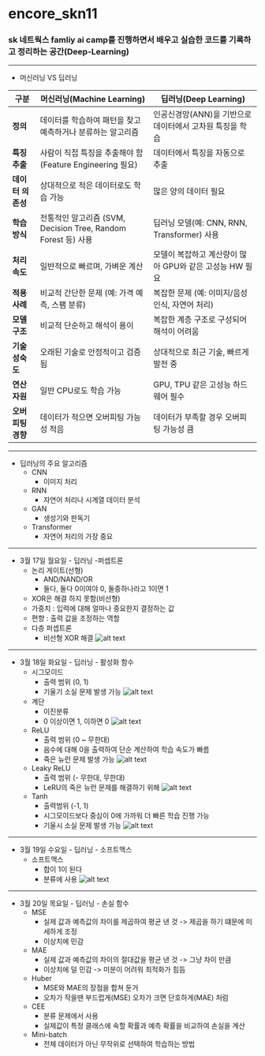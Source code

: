 # encore_skn11

### **sk 네트웍스 famliy ai camp를 진행하면서 배우고 실습한 코드를 기록하고 정리하는 공간(Deep-Learning)**


---

- 머신러닝 VS 딥러닝 

| **구분** | **머신러닝(Machine Learning)** | **딥러닝(Deep Learning)** |
| --- | --- | --- |
| **정의** | 데이터를 학습하여 패턴을 찾고 예측하거나 분류하는 알고리즘 | 인공신경망(ANN)을 기반으로 데이터에서 고차원 특징을 학습 |
| **특징 추출** | 사람이 직접 특징을 추출해야 함 (Feature Engineering 필요) | 데이터에서 특징을 자동으로 추출 |
| **데이터 의존성** | 상대적으로 적은 데이터로도 학습 가능 | 많은 양의 데이터 필요 |
| **학습 방식** | 전통적인 알고리즘 (SVM, Decision Tree, Random Forest 등) 사용 | 딥러닝 모델(예: CNN, RNN, Transformer) 사용 |
| **처리 속도** | 일반적으로 빠르며, 가벼운 계산 | 모델이 복잡하고 계산량이 많아 GPU와 같은 고성능 HW 필요 |
| **적용 사례** | 비교적 간단한 문제 (예: 가격 예측, 스팸 분류) | 복잡한 문제 (예: 이미지/음성 인식, 자연어 처리) |
| **모델 구조** | 비교적 단순하고 해석이 용이 | 복잡한 계층 구조로 구성되어 해석이 어려움 |
| **기술 성숙도** | 오래된 기술로 안정적이고 검증됨 | 상대적으로 최근 기술, 빠르게 발전 중 |
| **연산 자원** | 일반 CPU로도 학습 가능 | GPU, TPU 같은 고성능 하드웨어 필수 |
| **오버피팅 경향** | 데이터가 적으면 오버피팅 가능성 적음 | 데이터가 부족할 경우 오버피팅 가능성 큼 |

---

- 딥러닝의 주요 알고리즘
    - CNN
        - 이미지 처리
    - RNN
        - 자연어 처리나 시계열 데이터 분석
    - GAN 
        - 생성기와 판독기
    - Transformer
        - 자연어 처리의 가장 중요

---

- 3월 17일 월요일 - 딥러닝 -퍼셉트론
    - 논리 게이트(선형)
        - AND/NAND/OR
        - 둘다, 둘다 0이여야 0, 둘중하나라고 1이면 1
    - XOR은 해결 하지 못함(비선형)
    - 가중치 : 입력에 대해 얼마나 중요한지 결정하는 값
    - 편향 : 출력 값을 조정하는 역할
    - 다층 퍼셉트론
        - 비선형 XOR 해결
    ![alt text](이미지/image.png)

---

- 3월 18일 화요일 - 딥러닝 - 활성화 함수
    - 시그모이드
        - 출력 범위 (0, 1)
        - 기울기 소실 문제 발생 가능
    ![alt text](이미지/image-1.png)
    - 계단
        - 이진분류
        - 0 이상이면 1, 이하면 0
    ![alt text](이미지/image-2.png)
    - ReLU
        - 출력 범위 (0 ~ 무한대)
        - 음수에 대해 0을 출력하여 단순 계산하여 학습 속도가 빠름
        - 죽은 뉴런 문제 발생 가능
    ![alt text](이미지/image-3.png)
    - Leaky ReLU
        - 출력 범위 (- 무한대, 무한대)
        - LeRU의 죽은 뉴런 문제를 해결하기 위해 
    ![alt text](이미지/image5.png)
    - Tanh
        - 출력범위  (-1, 1)
        - 시그모이드보다 중심이 0에 가까워 더 빠른 학습 진행 가능
        - 기울시 소실 문제 발생 가능
    ![alt text](이미지/image-4.png)

---

- 3월 19일 수요일 - 딥러닝 - 소프트맥스
    - 소프트맥스
        - 합이 1이 된다
        - 분류에 사용
    ![alt text](이미지/image6.png)

---

- 3월 20일 목요일 - 딥러닝 - 손실 함수
    - MSE
        - 실제 값과 예측값의 차이를 제곱하여 평균 낸 것 -> 제곱을 하기 떄문에 미세하게 조정
        - 이상치에 민감
    - MAE
        - 실제 값과 예측값의 차이의 절대값을 평균 낸 것 -> 그냥 차이 만큼
        - 이상치에 덜 민감 -> 미분이 어려워 최적화가 힘듬
    - Huber
        - MSE와 MAE의 장점을 합쳐 둔거
        - 오차가 작을땐 부드럽게(MSE) 오차가 크면 단호하게(MAE) 처럼
    - CEE
        - 분류 문제에서 사용
        - 실제값이 특정 클래스에 속할 확률과 예측 확률을 비교하여 손실을 계산
    - Mini-batch
        - 전체 데이터가 아닌 무작위로 선택하여 학습하는 방법
        